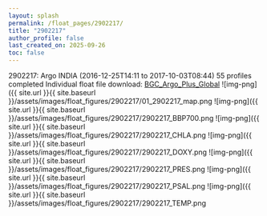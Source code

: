 ```yaml
---
layout: splash
permalink: /float_pages/2902217/
title: "2902217"
author_profile: false
last_created_on: 2025-09-26
toc: false
---
```

 
2902217: Argo INDIA (2016-12-25T14:11 to 2017-10-03T08:44)
55 profiles completed
Individual float file download: [BGC_Argo_Plus_Global](https://ftp.soest.hawaii.edu/bgc_argo_plus/Individual_Floats/outliers_removed/2902217_Sprof_processed.nc)
![img-png]({{ site.url }}{{ site.baseurl }}/assets/images/float_figures/2902217/01_2902217_map.png
![img-png]({{ site.url }}{{ site.baseurl }}/assets/images/float_figures/2902217/2902217_BBP700.png
![img-png]({{ site.url }}{{ site.baseurl }}/assets/images/float_figures/2902217/2902217_CHLA.png
![img-png]({{ site.url }}{{ site.baseurl }}/assets/images/float_figures/2902217/2902217_DOXY.png
![img-png]({{ site.url }}{{ site.baseurl }}/assets/images/float_figures/2902217/2902217_PRES.png
![img-png]({{ site.url }}{{ site.baseurl }}/assets/images/float_figures/2902217/2902217_PSAL.png
![img-png]({{ site.url }}{{ site.baseurl }}/assets/images/float_figures/2902217/2902217_TEMP.png
